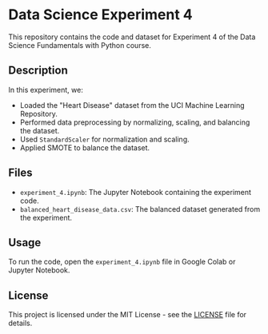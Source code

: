 # Data Science Experiment 4

This repository contains the code and dataset for Experiment 4 of the Data Science Fundamentals with Python course.

## Description

In this experiment, we:
- Loaded the "Heart Disease" dataset from the UCI Machine Learning Repository.
- Performed data preprocessing by normalizing, scaling, and balancing the dataset.
- Used `StandardScaler` for normalization and scaling.
- Applied SMOTE to balance the dataset.

## Files

- `experiment_4.ipynb`: The Jupyter Notebook containing the experiment code.
- `balanced_heart_disease_data.csv`: The balanced dataset generated from the experiment.

## Usage

To run the code, open the `experiment_4.ipynb` file in Google Colab or Jupyter Notebook.

## License

This project is licensed under the MIT License - see the [LICENSE](LICENSE) file for details.
